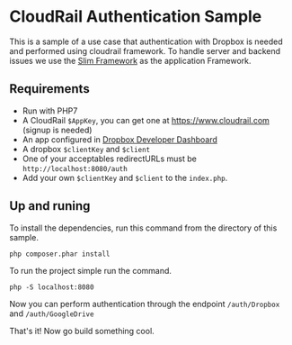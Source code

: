 # CloudRail Authentication Sample

This is a sample of a use case that authentication with Dropbox is needed and performed using cloudrail framework. To handle server and backend issues we use the [Slim Framework](https://www.slimframework.com/) as the application Framework.

## Requirements

* Run with PHP7
* A CloudRail `$AppKey`, you can get one at https://www.cloudrail.com (signup is needed)
* An app configured in [Dropbox Developer Dashboard](https://www.dropbox.com/developers/apps)
* A dropbox `$clientKey` and `$client`
* One of your acceptables redirectURLs must be `http://localhost:8080/auth`
* Add your own `$clientKey` and `$client` to the `index.php`.

## Up and runing

To install the dependencies, run this command from the directory of this sample.

    php composer.phar install

To run the project simple run the command.

    php -S localhost:8080

Now you can perform authentication through the endpoint `/auth/Dropbox`  and `/auth/GoogleDrive`

That's it! Now go build something cool.
